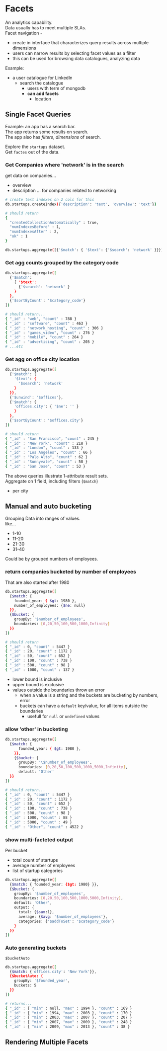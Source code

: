 # Facets
An analytics capability.  
Data usually has to meet multiple SLAs.  
Facet navigation - 
- create in interface that characterizes query results across multiple dimensions
- users can narrow results by selecting facet values as a filter
- this can be used for browsing data catalogues, analyzing data

Example:
- a user catalogue for LinkedIn
  - search the catalogue
    - users with term of mongodb
    - **can add facets**
      - location

## Single Facet Queries
Example: an app has a search bar.  
The app returns some results on search.  
The app also has _filters_, _dimensions_ of search.  

Explore the `startups` dataset.  
Get `factes` out of the data.  

### Get Companies where 'network' is in the search
get data on companies...
- overview
- description
... for companies related to networking
```bash
# create text indexes on 2 cols for this
db.startups.createIndex({'description': 'text', 'overview': 'text'})

# should return
{
  "createdCollectionAutomatically" : true,
  "numIndexesBefore" : 1,
  "numIndexesAfter" : 2,
  "ok" : 1
}

db.startups.aggregate([{'$match': { '$text': {'$search': 'network' }}}]).itcount()
```

### Get agg counts grouped by the category code
```bash
db.startups.aggregate([
  {'$match': 
    { '$text': 
      {'$search': 'network' }
    }
  },
  {'$sortByCount': '$category_code'}
])

# should return...
{ "_id" : "web", "count" : 788 }
{ "_id" : "software", "count" : 463 }
{ "_id" : "network_hosting", "count" : 306 }
{ "_id" : "games_video", "count" : 276 }
{ "_id" : "mobile", "count" : 264 }
{ "_id" : "advertising", "count" : 205 }
# ...etc
```

### Get agg on office city location
```bash
db.startups.aggregate([
  {'$match': {
    '$text': {
      '$search': 'network'
    }
  }},
  {'$unwind': '$offices'},
  {'$match': {
    'offices.city': { '$ne': '' }
    }
  },
  {'$sortByCount': '$offices.city'}
])

# should return
{ "_id" : "San Francisco", "count" : 245 }
{ "_id" : "New York", "count" : 218 }
{ "_id" : "London", "count" : 133 }
{ "_id" : "Los Angeles", "count" : 66 }
{ "_id" : "Palo Alto", "count" : 62 }
{ "_id" : "Sunnyvale", "count" : 58 }
{ "_id" : "San Jose", "count" : 53 }

```
The above queries illustrate 1-attribute result sets.  
Aggregate on 1 field, including filters (`$match`)
- per city

## Manual and auto bucketing
Grouping Data into ranges of values.  
like...
- 1-10
- 11-20
- 21-30
- 31-40

Could be by grouped numbers of employees.  

### return companies bucketed by number of employees
That are also started after 1980
```bash
db.startups.aggregate([
  {$match: {
    founded_year: { $gt: 1980 },
    number_of_employees: {$ne: null}
  }},
  {$bucket: {
    groupBy: '$number_of_employees',
    boundaries: [0,20,50,100,500,1000,Infinity]
  }}
])

# should return
{ "_id" : 0, "count" : 5447 }
{ "_id" : 20, "count" : 1172 }
{ "_id" : 50, "count" : 652 }
{ "_id" : 100, "count" : 738 }
{ "_id" : 500, "count" : 98 }
{ "_id" : 1000, "count" : 137 }
```
- lower bound is inclusive
- upper bound is exclusive
- values outside the boundaries throw an error 
  - when a value is a string and the buckets are bucketing by numbers, error
  - buckets can have a `default` key/value, for all items outside the boundaries
    - usefull for `null` or `undefined` values

### allow 'other' in bucketing
```bash
db.startups.aggregate([
  {$match: {
      founded_year: { $gt: 1980 },
    }},
    {$bucket: {
      groupBy: '\$number_of_employees',
      boundaries: [0,20,50,100,500,1000,5000,Infinity],
      default: 'Other'
  }}
])

# should return...
{ "_id" : 0, "count" : 5447 }
{ "_id" : 20, "count" : 1172 }
{ "_id" : 50, "count" : 652 }
{ "_id" : 100, "count" : 738 }
{ "_id" : 500, "count" : 98 }
{ "_id" : 1000, "count" : 88 }
{ "_id" : 5000, "count" : 49 }
{ "_id" : "Other", "count" : 4522 }
```

### show multi-facteted output
Per bucket
- total count of startups
- average number of employees
- list of startup categories
```bash
db.startups.aggregate([
  {$match: { founded_year: {$gt: 1980} }},
  {$bucket: {
    groupBy: '$number_of_employees',
    boundaries: [0,20,50,100,500,1000,5000,Infinity],
    default: 'Other',
    output: {
      total: {$sum:1},
      average: {$avg: '$number_of_employees'},
      categories: {'$addToSet': '$category_code'}
    }
  }}
])
```

### Auto generating buckets
`$bucketAuto`  
```bash
db.startups.aggregate([
  {$match: {'offices.city': 'New York'}},
  {$bucketAuto: {
    groupBy: '$founded_year',
    buckets: 5
  }}
])

# returns...
{ "_id" : { "min" : null, "max" : 1994 }, "count" : 169 }
{ "_id" : { "min" : 1994, "max" : 2003 }, "count" : 170 }
{ "_id" : { "min" : 2003, "max" : 2007 }, "count" : 207 }
{ "_id" : { "min" : 2007, "max" : 2009 }, "count" : 248 }
{ "_id" : { "min" : 2009, "max" : 2013 }, "count" : 38 }
```

## Rendering Multiple Facets


